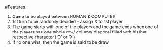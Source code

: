 #Features :
1. Game to be played between HUMAN & COMPUTER
2. 1st turn to be randomly decided - assign X to 1st player
3. The game starts with one of the players and the game ends when one of the players has one whole row/ column/ diagonal filled with his/her respective character (‘O’ or ‘X’)
4. If no one wins, then the game is said to be draw
